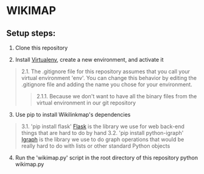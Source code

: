 # WIKIMAP

## Setup steps:

1. Clone this repository

2. Install [Virtualenv](https://virtualenv.pypa.io/en/latest/), create a new environment, and activate it
> 2.1. The .gitignore file for this repository assumes that you call your virtual environment 'env'.  You can change this behavior by editing the .gitignore file and adding the name you chose for your environment.
>> 2.1.1. Because we don't want to have all the binary files from the virtual environment in our git repository

3. Use pip to install Wikilinkmap's dependencies
> 3.1. 'pip install flask' [Flask](http://flask.pocoo.org/) is the library we use for web back-end things that are hard to do by hand
> 3.2. 'pip install python-igraph' [Igraph](http://igraph.org/python/) is the library we use to do graph operations that would be really hard to do with lists or other standard Python objects

4. Run the 'wikimap.py' script in the root directory of this repository
   python wikimap.py